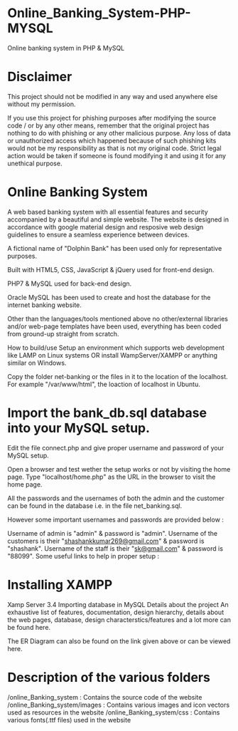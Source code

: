 # Online_Banking_System-PHP-MYSQL
Online banking system in PHP &amp; MySQL 

# Disclaimer

This project should not be modified in any way and used anywhere else without my permission.

If you use this project for phishing purposes after modifying the source code / or by any other means, remember that the original project has nothing to do with phishing or any other malicious purpose. Any loss of data or unauthorized access which happened because of such phishing kits would not be my responsibility as that is not my original code. Strict legal action would be taken if someone is found modifying it and using it for any unethical purpose.

# Online Banking System
A web based banking system with all essential features and security accompanied by a beautiful and simple website. The website is designed in accordance with google material design and resposive web design guidelines to ensure a seamless experience between devices.

A fictional name of "Dolphin Bank" has been used only for representative purposes.

Built with
HTML5, CSS, JavaScript & jQuery used for front-end design.

PHP7 & MySQL used for back-end design.

Oracle MySQL has been used to create and host the database for the internet banking website.

Other than the languages/tools mentioned above no other/external libraries and/or web-page templates have been used, everything has been coded from ground-up straight from scratch.

How to build/use
Setup an environment which supports web development like LAMP on Linux systems OR install WampServer/XAMPP or anything similar on Windows.

Copy the folder net-banking or the files in it to the location of the localhost. For example "/var/www/html", the loaction of localhost in Ubuntu.

# Import the bank_db.sql database into your MySQL setup.

Edit the file connect.php and give proper username and password of your MySQL setup.

Open a browser and test wether the setup works or not by visiting the home page. Type "localhost/home.php" as the URL in the browser to visit the home page.

All the passwords and the usernames of both the admin and the customer can be found in the database i.e. in the file net_banking.sql.

However some important usernames and passwords are provided below :

Username of admin is "admin" & password is "admin".
Username of the customers is their "shashankkumar269@gmail.com" & password is "shashank".
Username of the staff is their "sk@gmail.com" & password is "88099".
Some useful links to help in proper setup :

# Installing XAMPP
Xamp Server 3.4
Importing database in MySQL
Details about the project
An exhaustive list of features, documentation, design hierarchy, details about the web pages, database, design characterstics/features and a lot more can be found here.

The ER Diagram can also be found on the link given above or can be viewed here.

# Description of the various folders
/online_Banking_system : Contains the source code of the website
/online_Banking_system/images : Contains various images and icon vectors used as resources in the website
/online_Banking_system/css : Contains various fonts(.ttf files) used in the website
